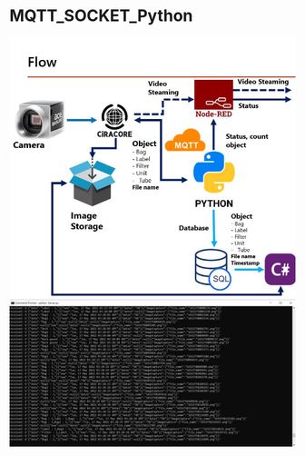 # MQTT_SOCKET_Python
![alt text](https://github.com/SurawutSukkum/MQTT_SOCKET_Python/blob/main/Capture.JPG?raw=true)
![alt text](https://github.com/SurawutSukkum/MQTT_SOCKET_Python/blob/main/Test.JPG?raw=true)
